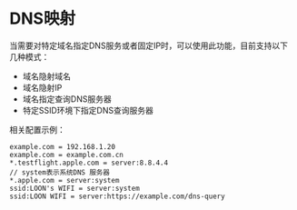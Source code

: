 # DNS映射

当需要对特定域名指定DNS服务或者固定IP时，可以使用此功能，目前支持以下几种模式：

- 域名隐射域名
- 域名隐射IP
- 域名指定查询DNS服务器
- 特定SSID环境下指定DNS查询服务器

相关配置示例：
```
example.com = 192.168.1.20
example.com = example.com.cn
*.testflight.apple.com = server:8.8.4.4
// system表示系统DNS 服务器
*.apple.com = server:system
ssid:LOON's WIFI = server:system
ssid:LOON WIFI = server:https://example.com/dns-query
```
